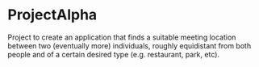 # ProjectAlpha

Project to create an application that finds a suitable meeting location
between two (eventually more) individuals, roughly equidistant from both
people and of a certain desired type (e.g. restaurant, park, etc).
